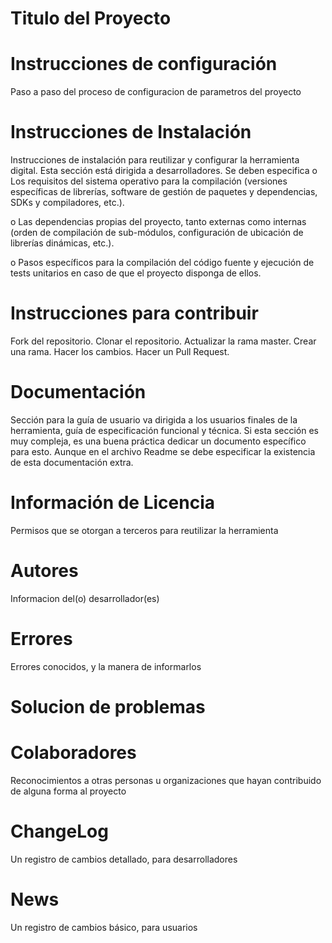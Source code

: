 #  Titulo del Proyecto

#  Instrucciones de  configuración
Paso  a paso del proceso de configuracion de parametros del proyecto
# Instrucciones de  Instalación
Instrucciones de instalación para reutilizar y configurar la herramienta digital. Esta sección está dirigida a desarrolladores. Se deben especifica
o	Los requisitos del sistema operativo para la compilación (versiones específicas de librerías, software de gestión de paquetes y dependencias, SDKs y compiladores, etc.).

o	Las dependencias propias del proyecto, tanto externas como internas (orden de compilación de sub-módulos, configuración de ubicación de librerías dinámicas, etc.).

o	Pasos específicos para la compilación del código fuente y ejecución de tests unitarios en caso de que el proyecto disponga de ellos.

# Instrucciones para contribuir
Fork del repositorio.
Clonar el repositorio.
Actualizar la rama master.
Crear una rama.
Hacer los cambios.
Hacer un Pull Request.
# Documentación
Sección para la guía de usuario va dirigida a los usuarios finales de la herramienta, guía de especificación funcional y técnica.  Si esta sección es muy compleja, es una buena práctica dedicar un documento específico para esto. Aunque en el archivo Readme se debe especificar la existencia de esta documentación extra.
# Información de Licencia
Permisos que se otorgan a terceros para reutilizar la herramienta
#  Autores 
Informacion del(o) desarrollador(es)
# Errores
Errores conocidos, y la manera de informarlos
# Solucion de problemas
# Colaboradores
Reconocimientos a otras personas u organizaciones que hayan contribuido de alguna forma al proyecto 
# ChangeLog
Un registro de cambios detallado, para desarrolladores
# News
Un registro de cambios básico, para usuarios
